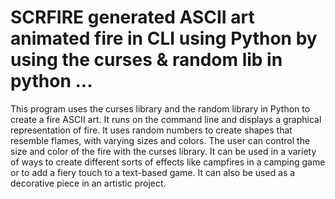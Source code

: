 # SCRFIRE generated ASCII art animated fire in CLI using Python by using the curses &amp; random lib in python ...

This program uses the curses library and the random library in Python to create a fire ASCII art. It runs on the command line and displays a graphical representation of fire. It uses random numbers to create shapes that resemble flames, with varying sizes and colors. The user can control the size and color of the fire with the curses library. It can be used in a variety of ways to create different sorts of effects like campfires in a camping game or to add a fiery touch to a text-based game. It can also be used as a decorative piece in an artistic project.

